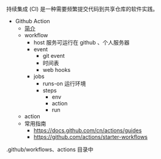 持续集成 (CI) 是一种需要频繁提交代码到共享仓库的软件实践。 

- Github Action
  - [简介](https://docs.github.com/cn/actions/learn-github-actions/introduction-to-github-actions)
  - workflow
    - host 服务可运行在 github 、个人服务器
    - event
      - git event
      - 时间表
      - web hooks
    - jobs
      - runs-on 运行环境
      - steps
        - env
        - action
        - run
  - action
  - 常用指南
    - https://docs.github.com/cn/actions/guides
    - https://github.com/actions/starter-workflows

.github/workflows、actions 目录中